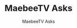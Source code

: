 ---
title: 'MaebeeTV Asks'
subtitle: 'MaebeeTV Asks'
PrimaryColor: "#fc735b"
NavTextColor: "#ffffff"
link: "https://www.youtube.com/embed/r_fWFDubP_Q"
text: "MaebeeTV Asks is a webseries with nine episodes that educates people about society and dispels common misunderstandings regarding the LGBT community."
---